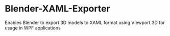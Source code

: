 # Blender-XAML-Exporter
Enables Blender to export 3D models to XAML format using Viewport 3D for usage in WPF applications
